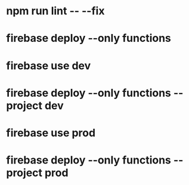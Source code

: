 # npm run lint -- --fix   
# firebase deploy --only functions
# firebase use dev
# firebase deploy --only functions --project dev
# firebase use prod
# firebase deploy --only functions --project prod